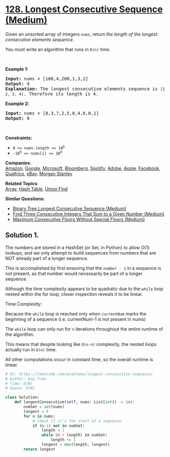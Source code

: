 # [128. Longest Consecutive Sequence (Medium)](https://leetcode.com/problems/longest-consecutive-sequence/)

<p>Given an unsorted array of integers <code>nums</code>, return <em>the length of the longest consecutive elements sequence.</em></p>

<p>You must write an algorithm that runs in&nbsp;<code>O(n)</code>&nbsp;time.</p>

<p>&nbsp;</p>
<p><strong>Example 1:</strong></p>

<pre><strong>Input:</strong> nums = [100,4,200,1,3,2]
<strong>Output:</strong> 4
<strong>Explanation:</strong> The longest consecutive elements sequence is <code>[1, 2, 3, 4]</code>. Therefore its length is 4.
</pre>

<p><strong>Example 2:</strong></p>

<pre><strong>Input:</strong> nums = [0,3,7,2,5,8,4,6,0,1]
<strong>Output:</strong> 9
</pre>

<p>&nbsp;</p>
<p><strong>Constraints:</strong></p>

<ul>
	<li><code>0 &lt;= nums.length &lt;= 10<sup>5</sup></code></li>
	<li><code>-10<sup>9</sup> &lt;= nums[i] &lt;= 10<sup>9</sup></code></li>
</ul>

**Companies**:  
[Amazon](https://leetcode.com/company/amazon), [Google](https://leetcode.com/company/google), [Microsoft](https://leetcode.com/company/microsoft), [Bloomberg](https://leetcode.com/company/bloomberg), [Spotify](https://leetcode.com/company/spotify), [Adobe](https://leetcode.com/company/adobe), [Apple](https://leetcode.com/company/apple), [Facebook](https://leetcode.com/company/facebook), [Qualtrics](https://leetcode.com/company/qualtrics), [eBay](https://leetcode.com/company/ebay), [Morgan Stanley](https://leetcode.com/company/morgan-stanley)

**Related Topics**:  
[Array](https://leetcode.com/tag/array/), [Hash Table](https://leetcode.com/tag/hash-table/), [Union Find](https://leetcode.com/tag/union-find/)

**Similar Questions**:

- [Binary Tree Longest Consecutive Sequence (Medium)](https://leetcode.com/problems/binary-tree-longest-consecutive-sequence/)
- [Find Three Consecutive Integers That Sum to a Given Number (Medium)](https://leetcode.com/problems/find-three-consecutive-integers-that-sum-to-a-given-number/)
- [Maximum Consecutive Floors Without Special Floors (Medium)](https://leetcode.com/problems/maximum-consecutive-floors-without-special-floors/)

## Solution 1.

The numbers are stored in a HashSet (or Set, in Python) to allow O(1) lookups, and we only attempt to build sequences from numbers that are NOT already part of a longer sequence.

This is accomplished by first ensuring that the `number - 1` in a sequence is not present, as that number would necessarily be part of a longer sequence.

Although the time complexity appears to be quadratic due to the `while` loop nested within the for loop, closer inspection reveals it to be linear.

Time Complexity:

Because the `while` loop is reached only when `currentNum` marks the beginning of a sequence (i.e. currentNum-1 is not present in nums)

The `while` loop can only run for `n` iterations throughout the entire runtime of the algorithm.

This means that despite looking like `O(n⋅n)` complexity, the nested loops actually run in `O(n)` time.

All other computations occur in constant time, so the overall runtime is linear.

```py
# OJ: https://leetcode.com/problems/longest-consecutive-sequence/
# Author: Duy Tran
# Time: O(N)
# Space: O(N)

class Solution:
    def longestConsecutive(self, nums: List[int]) -> int:
        numSet = set(nums)
        longest = 0
        for n in nums:
            # check if it's the start of a sequence
            if (n-1) not in numSet:
                length = 1
                while (n + length) in numSet:
                    length += 1
                longest = max(length, longest)
        return longest

```
